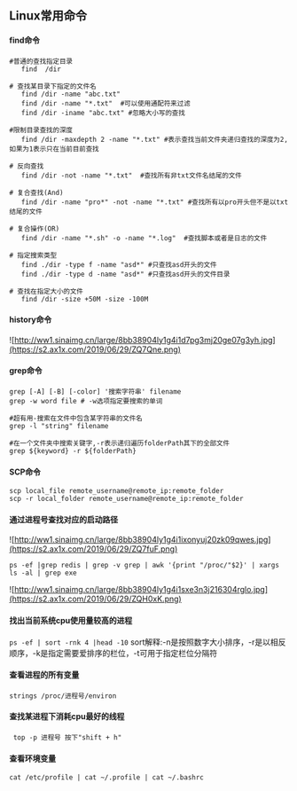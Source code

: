 ## Linux常用命令

#### find命令

```shell
#普通的查找指定目录
   find  /dir
 
# 查找某目录下指定的文件名
   find /dir -name "abc.txt"
   find /dir -name "*.txt"  #可以使用通配符来过滤  
   find /dir -iname "abc.txt" #忽略大小写的查找
   
#限制目录查找的深度
   find /dir -maxdepth 2 -name "*.txt" #表示查找当前文件夹递归查找的深度为2,如果为1表示只在当前目前查找
   
# 反向查找
   find /dir -not -name "*.txt"  #查找所有非txt文件名结尾的文件
   
# 复合查找(And)
   find /dir -name "pro*" -not -name "*.txt" #查找所有以pro开头但不是以txt结尾的文件
   
# 复合操作(OR)
   find /dir -name "*.sh" -o -name "*.log"  #查找脚本或者是日志的文件 
   
# 指定搜索类型
   find ./dir -type f -name "asd*" #只查找asd开头的文件
   find ./dir -type d -name "asd*" #只查找asd开头的文件目录
   
# 查找在指定大小的文件
   find /dir -size +50M -size -100M
```



#### history命令

![http://ww1.sinaimg.cn/large/8bb38904ly1g4i1d7pg3mj20ge07g3yh.jpg](https://s2.ax1x.com/2019/06/29/ZQ7Qne.png)

#### grep命令

```shell
grep [-A] [-B] [-color] '搜索字符串' filename
grep -w word file # -w选项指定要搜索的单词

#超有用-搜索在文件中包含某字符串的文件名 
grep -l "string" filename

#在一个文件夹中搜索关键字,-r表示递归遍历folderPath其下的全部文件
grep ${keyword} -r ${folderPath}
```



#### SCP命令

```shell
scp local_file remote_username@remote_ip:remote_folder
scp -r local_folder remote_username@remote_ip:remote_folder
```



#### 通过进程号查找对应的启动路径

![http://ww1.sinaimg.cn/large/8bb38904ly1g4i1ixonyuj20zk09qwes.jpg](https://s2.ax1x.com/2019/06/29/ZQ7fuF.png)

`ps -ef |grep redis | grep -v grep | awk '{print "/proc/"$2}' | xargs ls -al | grep exe `

![http://ww1.sinaimg.cn/large/8bb38904ly1g4i1sxe3n3j216304rglo.jpg](https://s2.ax1x.com/2019/06/29/ZQH0xK.png)



#### 找出当前系统cpu使用量较高的进程

`ps -ef | sort -rnk 4 |head -10`
sort解释:-n是按照数字大小排序，-r是以相反顺序，-k是指定需要爱排序的栏位，-t可用于指定栏位分隔符



#### 查看进程的所有变量

`strings /proc/进程号/environ`



#### 查找某进程下消耗cpu最好的线程

` top -p 进程号 按下"shift + h"`

#### 查看环境变量

`cat /etc/profile | cat ~/.profile | cat ~/.bashrc`

